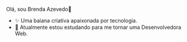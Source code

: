 Olá, sou Brenda Azevedo👋 

- ✨ Uma baiana criativa apaixonada por tecnologia.
- 🌱 Atualmente estou estudando para me tornar uma Desenvolvedora Web.


<!---
brendaazevedo/brendaazevedo is a ✨ special ✨ repository because its `README.md` (this file) appears on your GitHub profile.
You can click the Preview link to take a look at your changes.
--->
